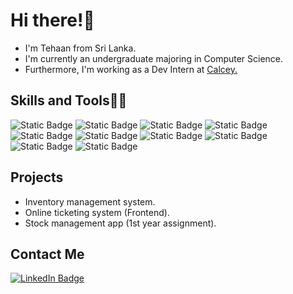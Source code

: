 # Hi there!👋 
- I'm Tehaan from Sri Lanka.
- I'm currently an undergraduate majoring in Computer Science.
- Furthermore, I'm working as a Dev Intern at <a href="https://calcey.com/">Calcey.</a>

## Skills and Tools🧑‍💻

![Static Badge](https://img.shields.io/badge/Node.js-green?style=Flat&logo=Node.js)
![Static Badge](https://img.shields.io/badge/Angular-red?style=Flat&logo=Angular)
![Static Badge](https://img.shields.io/badge/Ionic-white?style=Flat&logo=Ionic&labelColor=white&color=blue)
![Static Badge](https://img.shields.io/badge/C%23-purple?style=Flat&logo=C%23)
![Static Badge](https://img.shields.io/badge/Alpine.js-blue?style=Flat&logo=alpine.js)
![Static Badge](https://img.shields.io/badge/PHP-white?style=Flat&logo=PHP)
![Static Badge](https://img.shields.io/badge/Python-blue?style=Flat&logo=python&logoColor=white)
![Static Badge](https://img.shields.io/badge/HTML5-white?logo=html5&logoColor=%23E34F26&labelColor=white&color=%23E34F26)
![Static Badge](https://img.shields.io/badge/CSS3-white?logo=css3&logoColor=%231572B6&labelColor=white&color=%231572B6)
![Static Badge](https://img.shields.io/badge/SQLite-%23003B57?logo=sqlite&logoColor=%231572B6&labelColor=white&color=%231572B6)

## Projects

* Inventory management system.
* Online ticketing system (Frontend).
* Stock management app (1st year assignment).  



## Contact Me
[![LinkedIn Badge](https://img.shields.io/badge/LinkedIn-blue?style=Flat&logo=LinkedIn&link=https%3A%2F%2Fwww.linkedin.com%2Fin%2Ftehaan-perera%2F)](https://www.linkedin.com/in/tehaan-perera/)

